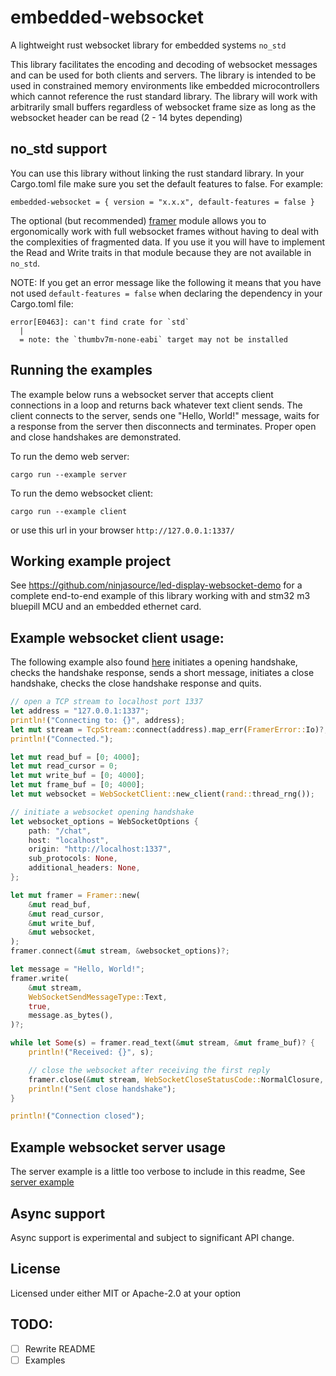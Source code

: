 # embedded-websocket
A lightweight rust websocket library for embedded systems `no_std`

This library facilitates the encoding and decoding of websocket messages and can be used for both clients and servers. The library is intended to be used in constrained memory environments like embedded microcontrollers which cannot reference the rust standard library. The library will work with arbitrarily small buffers regardless of websocket frame size as long as the websocket header can be read (2 - 14 bytes depending)

## no_std support

You can use this library without linking the rust standard library. In your Cargo.toml file make sure you set the default features to false.  For example:
```
embedded-websocket = { version = "x.x.x", default-features = false }
```
The optional (but recommended) [framer](./src/lib.rs) module allows you to ergonomically work with full websocket frames without having to deal with the complexities of fragmented data. If you use it you will have to implement the Read and Write traits in that module because they are not available in `no_std`. 

NOTE: If you get an error message like the following it means that you have not used `default-features = false` when declaring the dependency in your Cargo.toml file:
```
error[E0463]: can't find crate for `std`
  |
  = note: the `thumbv7m-none-eabi` target may not be installed
```

## Running the examples

The example below runs a websocket server that accepts client connections in a loop and returns back whatever text client sends. The client connects to the server, sends one "Hello, World!" message, waits for a response from the server then disconnects and terminates. Proper open and close handshakes are demonstrated.

To run the demo web server:

```
cargo run --example server
```
To run the demo websocket client:
```
cargo run --example client
```
or use this url in your browser `http://127.0.0.1:1337/`

## Working example project

See https://github.com/ninjasource/led-display-websocket-demo for a complete end-to-end example of this library working with and stm32 m3 bluepill MCU and an embedded ethernet card.


## Example websocket client usage:
The following example also found [here](./examples/client.rs) initiates a opening handshake, checks the handshake response, sends a short message, initiates a close handshake, checks the close handshake response and quits.

```rust
// open a TCP stream to localhost port 1337
let address = "127.0.0.1:1337";
println!("Connecting to: {}", address);
let mut stream = TcpStream::connect(address).map_err(FramerError::Io)?;
println!("Connected.");

let mut read_buf = [0; 4000];
let mut read_cursor = 0;
let mut write_buf = [0; 4000];
let mut frame_buf = [0; 4000];
let mut websocket = WebSocketClient::new_client(rand::thread_rng());

// initiate a websocket opening handshake
let websocket_options = WebSocketOptions {
    path: "/chat",
    host: "localhost",
    origin: "http://localhost:1337",
    sub_protocols: None,
    additional_headers: None,
};

let mut framer = Framer::new(
    &mut read_buf,
    &mut read_cursor,
    &mut write_buf,
    &mut websocket,
);
framer.connect(&mut stream, &websocket_options)?;

let message = "Hello, World!";
framer.write(
    &mut stream,
    WebSocketSendMessageType::Text,
    true,
    message.as_bytes(),
)?;

while let Some(s) = framer.read_text(&mut stream, &mut frame_buf)? {
    println!("Received: {}", s);

    // close the websocket after receiving the first reply
    framer.close(&mut stream, WebSocketCloseStatusCode::NormalClosure, None)?;
    println!("Sent close handshake");
}

println!("Connection closed");
```
## Example websocket server usage
The server example is a little too verbose to include in this readme, See [server example](./examples/server.rs)

## Async support

Async support is experimental and subject to significant API change.

## License 

Licensed under either MIT or Apache-2.0 at your option

## TODO:
- [ ] Rewrite README
- [ ] Examples
